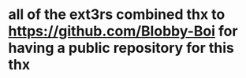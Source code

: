 # all of the ext3rs combined thx to https://github.com/Blobby-Boi for having a public repository for this thx 
